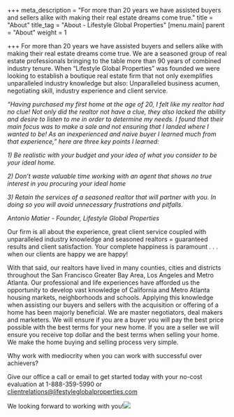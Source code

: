 +++
meta_description = "For more than 20 years we have assisted buyers and sellers alike with making their real estate dreams come true."
title = "About"
title_tag = "About - Lifestyle Global Properties"
[menu.main]
parent = "About"
weight = 1

+++
For more than 20 years we have assisted buyers and sellers alike with making their real estate dreams come true. We are a seasoned group of real estate professionals bringing to the table more than 90 years of combined industry tenure. When “Lifestyle Global Properties” was founded we were looking to establish a boutique real estate firm that not only exemplifies unparalleled industry knowledge but also: Unparalleled business acumen, negotiating skill, industry experience and client service.

_“Having purchased my first home at the age of 20, I felt like my realtor had no clue! Not only did the realtor not have a clue, they also lacked the ability and desire to listen to me in order to determine my needs. I found that their main focus was to make a sale and not ensuring that I landed where I wanted to be! As an inexperienced and naive buyer I learned much from that experience,” here are three key points I learned:_

_1) Be realistic with your budget and your idea of what you consider to be your ideal home._

_2) Don’t waste valuable time working with an agent that shows no true interest in you procuring your ideal home_

_3) Retain the services of a seasoned realtor that will partner with you. In doing so you will avoid unnecessary frustrations and pitfalls._

_Antonio Matier - Founder, Lifestyle Global Properties_

Our firm is all about the experience, great client service coupled with unparalleled industry knowledge and seasoned realtors = guaranteed results and client satisfaction. Your complete happiness is paramount . . . when our clients are happy we are happy!

With that said, our realtors have lived in many counties, cities and districts throughout the San Francisco Greater Bay Area, Los Angeles and Metro Atlanta. Our professional and life experiences have afforded us the opportunity to develop vast knowledge of California and Metro Atlanta housing markets, neighborhoods and schools. Applying this knowledge when assisting our buyers and sellers with the acquisition or offering of a home has been majorly beneficial. We are master negotiators, deal makers and marketers. We will ensure if you are a buyer you will pay the best price possible with the best terms for your new home. If you are a seller we will ensure you receive top dollar and the best terms when selling your home. We make the home buying and selling process very simple.

Why work with mediocrity when you can work with successful over achievers?

Give our office a call or email to get started today with your no-cost evaluation at 1-888-359-5990 or [clientrelations@lifestyleglobalproperties.com](mailto:clientrelations@lifestyleglobalproperties.com)

We looking forward to working with you!![](/uploads/antonio-matier-signature.png)